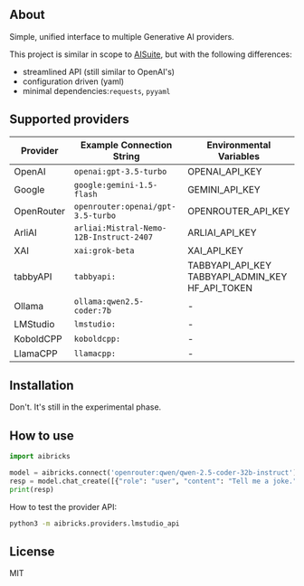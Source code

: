 ## About

Simple, unified interface to multiple Generative AI providers.

This project is similar in scope to [AISuite](https://github.com/andrewyng/aisuite),
but with the following differences:
- streamlined API (still similar to OpenAI's)
- configuration driven (yaml)
- minimal dependencies:`requests`, `pyyaml`

## Supported providers

| Provider   | Example Connection String | Environmental Variables |
|------------|----------------------|------------------------------|
| OpenAI     | `openai:gpt-3.5-turbo` | OPENAI_API_KEY |
| Google     | `google:gemini-1.5-flash` | GEMINI_API_KEY |
| OpenRouter | `openrouter:openai/gpt-3.5-turbo` | OPENROUTER_API_KEY |
| ArliAI     | `arliai:Mistral-Nemo-12B-Instruct-2407` | ARLIAI_API_KEY |
| XAI        | `xai:grok-beta` | XAI_API_KEY |
| tabbyAPI   | `tabbyapi:` | TABBYAPI_API_KEY<br>TABBYAPI_ADMIN_KEY<br>HF_API_TOKEN |
| Ollama     | `ollama:qwen2.5-coder:7b` | - |
| LMStudio   | `lmstudio:` | - |
| KoboldCPP  | `koboldcpp:` | - |
| LlamaCPP   | `llamacpp:` | - |

## Installation

Don't. It's still in the experimental phase.

## How to use


```python
import aibricks

model = aibricks.connect('openrouter:qwen/qwen-2.5-coder-32b-instruct')
resp = model.chat_create([{"role": "user", "content": "Tell me a joke."}])
print(resp)
```

How to test the provider API:
```sh
python3 -m aibricks.providers.lmstudio_api
```

## License

MIT

